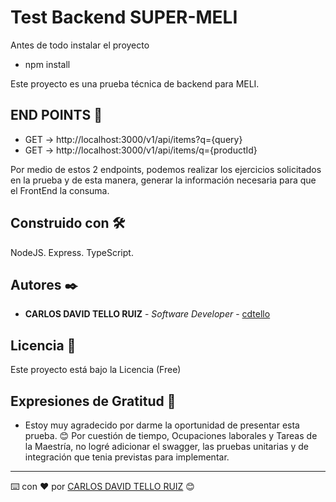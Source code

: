 # Test Backend SUPER-MELI

Antes de todo instalar el proyecto
* npm install

Este proyecto es una prueba técnica de backend para MELI.

## END POINTS 🚀
* GET ->  http://localhost:3000/v1/api/items?q={query}
* GET  -> http://localhost:3000/v1/api/items/q={productId}

Por medio de estos 2 endpoints, podemos realizar los ejercicios solicitados en la prueba y de esta manera, generar la información necesaria para que el FrontEnd la consuma.

## Construido con 🛠️

NodeJS.
Express.
TypeScript.

## Autores ✒️

* **CARLOS DAVID TELLO RUIZ** - *Software Developer* - [cdtello](https://github.com/cdtello)
 

## Licencia 📄

Este proyecto está bajo la Licencia (Free)

## Expresiones de Gratitud 🎁

* Estoy muy agradecido por darme la oportunidad de presentar esta prueba. 😊 Por cuestión de tiempo, Ocupaciones laborales y Tareas de la Maestría, no logré adicionar el swagger, las pruebas unitarias y de integración que tenia previstas para implementar.



---
⌨️ con ❤️ por [CARLOS DAVID TELLO RUIZ](https://github.com/cdtello) 😊
